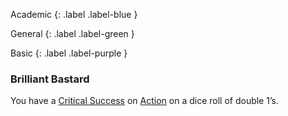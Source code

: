 Academic
{: .label .label-blue }

General
{: .label .label-green }

Basic
{: .label .label-purple }

### Brilliant Bastard

You have a [Critical Success](Game/Core/Skills#Critical%20Success) on [Action](Game/Core/Terminology#Action) on a dice roll of double 1’s.
